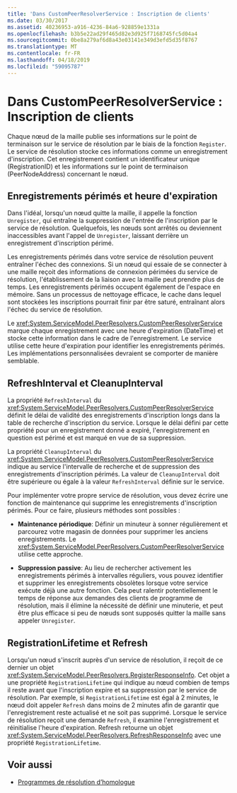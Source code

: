 ```yaml
---
title: 'Dans CustomPeerResolverService : Inscription de clients'
ms.date: 03/30/2017
ms.assetid: 40236953-a916-4236-84a6-928859e1331a
ms.openlocfilehash: b3b5e22ad29f465d82e3d925f7168745fc5d04a4
ms.sourcegitcommit: 0be8a279af6d8a43e03141e349d3efd5d35f8767
ms.translationtype: MT
ms.contentlocale: fr-FR
ms.lasthandoff: 04/18/2019
ms.locfileid: "59095787"
---
```

# <a name="inside-the-custompeerresolverservice-client-registrations"></a>Dans CustomPeerResolverService : Inscription de clients
Chaque nœud de la maille publie ses informations sur le point de terminaison sur le service de résolution par le biais de la fonction `Register`. Le service de résolution stocke ces informations comme un enregistrement d'inscription. Cet enregistrement contient un identificateur unique (RegistrationID) et les informations sur le point de terminaison (PeerNodeAddress) concernant le nœud.  
  
## <a name="stale-records-and-expiration-time"></a>Enregistrements périmés et heure d'expiration  
 Dans l'idéal, lorsqu'un nœud quitte la maille, il appelle la fonction `Unregister`, qui entraîne la suppression de l'entrée de l'inscription par le service de résolution. Quelquefois, les nœuds sont arrêtés ou deviennent inaccessibles avant l'appel de `Unregister`, laissant derrière un enregistrement d'inscription périmé.  
  
 Les enregistrements périmés dans votre service de résolution peuvent entraîner l'échec des connexions. Si un nœud qui essaie de se connecter à une maille reçoit des informations de connexion périmées du service de résolution, l'établissement de la liaison avec la maille peut prendre plus de temps. Les enregistrements périmés occupent également de l'espace en mémoire. Sans un processus de nettoyage efficace, le cache dans lequel sont stockées les inscriptions pourrait finir par être saturé, entraînant alors l'échec du service de résolution.  
  
 Le <xref:System.ServiceModel.PeerResolvers.CustomPeerResolverService> marque chaque enregistrement avec une heure d'expiration (DateTime) et stocke cette information dans le cadre de l'enregistrement. Le service utilise cette heure d'expiration pour identifier les enregistrements périmés. Les implémentations personnalisées devraient se comporter de manière semblable.  
  
## <a name="refreshinterval-and-cleanupinterval"></a>RefreshInterval et CleanupInterval  
 La propriété `RefreshInterval` du <xref:System.ServiceModel.PeerResolvers.CustomPeerResolverService> définit le délai de validité des enregistrements d'inscription longs dans la table de recherche d'inscription du service. Lorsque le délai défini par cette propriété pour un enregistrement donné a expiré, l'enregistrement en question est périmé et est marqué en vue de sa suppression.  
  
 La propriété `CleanupInterval` du <xref:System.ServiceModel.PeerResolvers.CustomPeerResolverService> indique au service l'intervalle de recherche et de suppression des enregistrements d'inscription périmés. La valeur de `CleanupInterval` doit être supérieure ou égale à la valeur `RefreshInterval` définie sur le service.  
  
 Pour implémenter votre propre service de résolution, vous devez écrire une fonction de maintenance qui supprime les enregistrements d'inscription périmés. Pour ce faire, plusieurs méthodes sont possibles :  
  
-   **Maintenance périodique**: Définir un minuteur à sonner régulièrement et parcourez votre magasin de données pour supprimer les anciens enregistrements. Le <xref:System.ServiceModel.PeerResolvers.CustomPeerResolverService> utilise cette approche.  
  
-   **Suppression passive**: Au lieu de rechercher activement les enregistrements périmés à intervalles réguliers, vous pouvez identifier et supprimer les enregistrements obsolètes lorsque votre service exécute déjà une autre fonction. Cela peut ralentir potentiellement le temps de réponse aux demandes des clients de programme de résolution, mais il élimine la nécessité de définir une minuterie, et peut être plus efficace si peu de nœuds sont supposés quitter la maille sans appeler `Unregister`.  
  
## <a name="registrationlifetime-and-refresh"></a>RegistrationLifetime et Refresh  
 Lorsqu'un nœud s'inscrit auprès d'un service de résolution, il reçoit de ce dernier un objet <xref:System.ServiceModel.PeerResolvers.RegisterResponseInfo>. Cet objet a une propriété `RegistrationLifetime` qui indique au nœud combien de temps il reste avant que l'inscription expire et sa suppression par le service de résolution. Par exemple, si `RegistrationLifetime` est égal à 2 minutes, le nœud doit appeler `Refresh` dans moins de 2 minutes afin de garantir que l'enregistrement reste actualisé et ne soit pas supprimé. Lorsque le service de résolution reçoit une demande `Refresh`, il examine l'enregistrement et réinitialise l'heure d'expiration. Refresh retourne un objet <xref:System.ServiceModel.PeerResolvers.RefreshResponseInfo> avec une propriété `RegistrationLifetime`.  
  
## <a name="see-also"></a>Voir aussi

- [Programmes de résolution d’homologue](../../../../docs/framework/wcf/feature-details/peer-resolvers.md)
